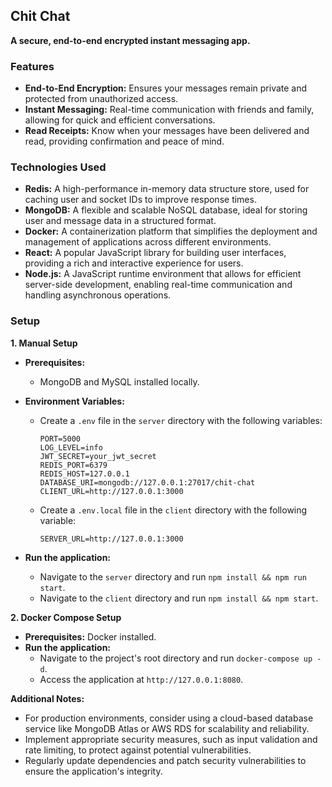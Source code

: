 Chit Chat
---------

**A secure, end-to-end encrypted instant messaging app.**

### Features

-   **End-to-End Encryption:** Ensures your messages remain private and protected from unauthorized access.
-   **Instant Messaging:** Real-time communication with friends and family, allowing for quick and efficient conversations.
-   **Read Receipts:** Know when your messages have been delivered and read, providing confirmation and peace of mind.

### Technologies Used

-   **Redis:** A high-performance in-memory data structure store, used for caching user and socket IDs to improve response times.
-   **MongoDB:** A flexible and scalable NoSQL database, ideal for storing user and message data in a structured format.
-   **Docker:** A containerization platform that simplifies the deployment and management of applications across different environments.
-   **React:** A popular JavaScript library for building user interfaces, providing a rich and interactive experience for users.
-   **Node.js:** A JavaScript runtime environment that allows for efficient server-side development, enabling real-time communication and handling asynchronous operations.

### Setup

**1\. Manual Setup**

-   **Prerequisites:**
    -   MongoDB and MySQL installed locally.
-   **Environment Variables:**
    -   Create a `.env` file in the `server` directory with the following variables:

        ```
        PORT=5000
        LOG_LEVEL=info
        JWT_SECRET=your_jwt_secret
        REDIS_PORT=6379
        REDIS_HOST=127.0.0.1
        DATABASE_URI=mongodb://127.0.0.1:27017/chit-chat
        CLIENT_URL=http://127.0.0.1:3000
        ```

    -   Create a `.env.local` file in the `client` directory with the following variable:

        ```
        SERVER_URL=http://127.0.0.1:3000
        ```

-   **Run the application:**
    -   Navigate to the `server` directory and run `npm install && npm run start`.
    -   Navigate to the `client` directory and run `npm install && npm start`.

**2\. Docker Compose Setup**

-   **Prerequisites:** Docker installed.
-   **Run the application:**
    -   Navigate to the project's root directory and run `docker-compose up -d`.
    -   Access the application at `http://127.0.0.1:8080`.

**Additional Notes:**

-   For production environments, consider using a cloud-based database service like MongoDB Atlas or AWS RDS for scalability and reliability.
-   Implement appropriate security measures, such as input validation and rate limiting, to protect against potential vulnerabilities.
-   Regularly update dependencies and patch security vulnerabilities to ensure the application's integrity.